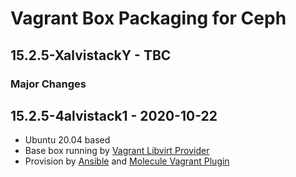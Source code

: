 # Vagrant Box Packaging for Ceph

## 15.2.5-XalvistackY - TBC

### Major Changes

## 15.2.5-4alvistack1 - 2020-10-22

  - Ubuntu 20.04 based
  - Base box running by [Vagrant Libvirt Provider](https://github.com/vagrant-libvirt/vagrant-libvirt)
  - Provision by [Ansible](https://www.ansible.com/) and [Molecule Vagrant Plugin](https://github.com/ansible-community/molecule-vagrant)

